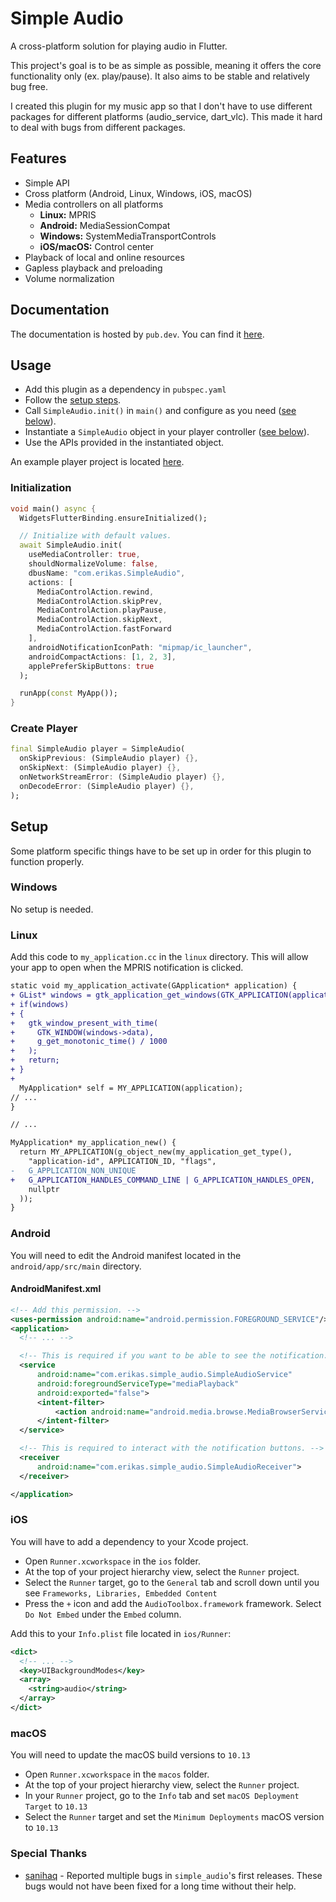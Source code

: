 # Simple Audio

A cross-platform solution for playing audio in Flutter.

This project's goal is to be as simple as possible, meaning it offers the core functionality only (ex. play/pause).
It also aims to be stable and relatively bug free.

I created this plugin for my music app so that I don't have to use different packages for different
platforms (audio_service, dart_vlc). This made it hard to deal with bugs from different packages.

## Features

- Simple API
- Cross platform (Android, Linux, Windows, iOS, macOS)
- Media controllers on all platforms
  - **Linux:** MPRIS
  - **Android:** MediaSessionCompat
  - **Windows:** SystemMediaTransportControls
  - **iOS/macOS:** Control center
- Playback of local and online resources
- Gapless playback and preloading
- Volume normalization

## Documentation

The documentation is hosted by `pub.dev`. You can find it [here](https://pub.dev/documentation/simple_audio/latest/simple_audio/simple_audio-library.html).

## Usage

- Add this plugin as a dependency in `pubspec.yaml`
- Follow the [setup steps](https://github.com/erikas-taroza/simple_audio#setup).
- Call `SimpleAudio.init()` in `main()` and configure as you need ([see below](https://github.com/erikas-taroza/simple_audio#initialization)).
- Instantiate a `SimpleAudio` object in your player controller ([see below](https://github.com/erikas-taroza/simple_audio#create-player)).
- Use the APIs provided in the instantiated object.

An example player project is located [here](https://github.com/erikas-taroza/simple_audio/tree/master/example).

### Initialization

```dart
void main() async {
  WidgetsFlutterBinding.ensureInitialized();

  // Initialize with default values.
  await SimpleAudio.init(
    useMediaController: true,
    shouldNormalizeVolume: false,
    dbusName: "com.erikas.SimpleAudio",
    actions: [
      MediaControlAction.rewind,
      MediaControlAction.skipPrev,
      MediaControlAction.playPause,
      MediaControlAction.skipNext,
      MediaControlAction.fastForward
    ],
    androidNotificationIconPath: "mipmap/ic_launcher",
    androidCompactActions: [1, 2, 3],
    applePreferSkipButtons: true
  );

  runApp(const MyApp());
}
```

### Create Player

```dart
final SimpleAudio player = SimpleAudio(
  onSkipPrevious: (SimpleAudio player) {},
  onSkipNext: (SimpleAudio player) {},
  onNetworkStreamError: (SimpleAudio player) {},
  onDecodeError: (SimpleAudio player) {},
);
```

## Setup

Some platform specific things have to be set up in order for this plugin to function properly.

### Windows

No setup is needed.

### Linux

Add this code to `my_application.cc` in the `linux` directory. This will allow
your app to open when the MPRIS notification is clicked.

```diff
static void my_application_activate(GApplication* application) {
+ GList* windows = gtk_application_get_windows(GTK_APPLICATION(application));
+ if(windows)
+ {
+   gtk_window_present_with_time(
+     GTK_WINDOW(windows->data),
+     g_get_monotonic_time() / 1000
+   );
+   return;
+ }
+
  MyApplication* self = MY_APPLICATION(application);
// ...
}

// ...

MyApplication* my_application_new() {
  return MY_APPLICATION(g_object_new(my_application_get_type(),
    "application-id", APPLICATION_ID, "flags",
-   G_APPLICATION_NON_UNIQUE
+   G_APPLICATION_HANDLES_COMMAND_LINE | G_APPLICATION_HANDLES_OPEN,
    nullptr
  ));
}
```

### Android

You will need to edit the Android manifest located in the `android/app/src/main` directory.

#### AndroidManifest.xml

```xml
<!-- Add this permission. -->
<uses-permission android:name="android.permission.FOREGROUND_SERVICE"/>
<application>
  <!-- ... -->

  <!-- This is required if you want to be able to see the notification. -->
  <service
      android:name="com.erikas.simple_audio.SimpleAudioService"
      android:foregroundServiceType="mediaPlayback"
      android:exported="false">
      <intent-filter>
          <action android:name="android.media.browse.MediaBrowserService" />
      </intent-filter>
  </service>

  <!-- This is required to interact with the notification buttons. -->
  <receiver
      android:name="com.erikas.simple_audio.SimpleAudioReceiver">
  </receiver>

</application>
```

### iOS

You will have to add a dependency to your Xcode project.

- Open `Runner.xcworkspace` in the `ios` folder.
- At the top of your project hierarchy view, select the `Runner` project.
- Select the `Runner` target, go to the `General` tab and scroll down until you see `Frameworks, Libraries, Embedded Content`
- Press the `+` icon and add the `AudioToolbox.framework` framework. Select `Do Not Embed` under the `Embed` column.

Add this to your `Info.plist` file located in `ios/Runner`:

```xml
<dict>
  <!-- ... -->
  <key>UIBackgroundModes</key>
  <array>
    <string>audio</string>
  </array>
</dict>
```

### macOS

You will need to update the macOS build versions to `10.13`

- Open `Runner.xcworkspace` in the `macos` folder.
- At the top of your project hierarchy view, select the `Runner` project.
- In your `Runner` project, go to the `Info` tab and set `macOS Deployment Target` to `10.13`
- Select the `Runner` target and set the `Minimum Deployments` macOS version to `10.13`

### Special Thanks

- [sanihaq](https://github.com/sanihaq) - Reported multiple bugs in `simple_audio`'s first releases.
  These bugs would not have been fixed for a long time without their help.
